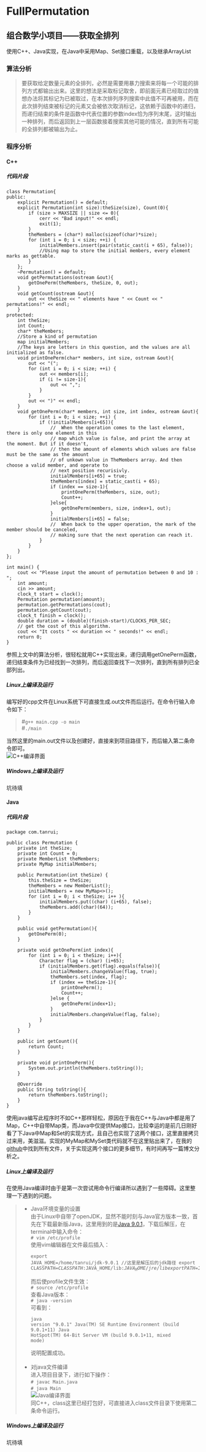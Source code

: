 # FullPermutation  
## 组合数学小项目——获取全排列
使用C++、Java实现，在Java中采用Map、Set接口重载，以及继承ArrayList
### 算法分析
> 要获取给定数量元素的全排列，必然是需要用暴力搜索来将每一个可能的排列方式都输出出来。这里的想法是采取标记取舍，即前面元素已经取过的值想办法将其标记为已被取过，在本次排列序列搜索中此值不可再被用，而在此次排列结束被标记的元素又会被依次取消标记，这依赖于函数中的递归，而递归结束的条件是函数中代表位置的参数index恰为序列末尾，这时输出一种排列，而后返回到上一层函数接着搜索其他可能的情况，直到所有可能的全排列都被输出为止。
### 程序分析
#### C++
##### 代码片段
 <pre><code>class Permutation{
public:
    explicit Permutation() = default;
    explicit Permutation(int size):theSize(size), Count(0){
        if (size > MAXSIZE || size <= 0){
            cerr << "Bad input!" << endl;
            exit(1);
        }
        theMembers = (char*) malloc(sizeof(char)*size);
        for (int i = 0; i < size; ++i) {
            initialMembers.insert(pair<char, bool>(static_cast<const char &>(i + 65), false));
            //Using map to store the initial members, every element marks as gettable.
        }
    };
    ~Permutation() = default;
    void getPermutations(ostream &out){
        getOnePerm(theMembers, theSize, 0, out);
    }
    void getCount(ostream &out){
        out << theSize << " elements have " << Count << " permutations!" << endl;
    }
protected:
    int theSize;
    int Count;
    char* theMembers;
    //Store a kind of permutation
    map<char, bool> initialMembers;
    //The keys are letters in this question, and the values are all initialized as false.
    void printOnePerm(char* members, int size, ostream &out){
        out << "(";
        for (int i = 0; i < size; ++i) {
            out << members[i];
            if (i != size-1){
                out << ",";
            }
        }
        out << ")" << endl;
    }
    void getOnePerm(char* members, int size, int index, ostream &out){
        for (int i = 0; i < size; ++i) {
            if (!initialMembers[i+65]){
                //  When the operation comes to the last element, there is only one element in this
                // map which value is false, and print the array at the moment. But if it doesn't, 
                // then the amount of elements which values are false must be the same as the amount
                // of unkown value in TheMembers array. And then choose a valid member, and operate to 
                // next position recurisivly. 
                initialMembers[i+65] = true;
                theMembers[index] = static_cast<char>(i + 65);
                if (index == size-1){
                    printOnePerm(theMembers, size, out);
                    Count++;
                }else{
                    getOnePerm(members, size, index+1, out);
                }
                initialMembers[i+65] = false;
                //  When back to the upper operation, the mark of the member should be canceled, 
                // making sure that the next operation can reach it.
            }
        }
    }
};

int main() {
    cout << "Please input the amount of permutation between 0 and 10 : ";
    int amount;
    cin >> amount;
    clock_t start = clock();
    Permutation permutation(amount);
    permutation.getPermutations(cout);
    permutation.getCount(cout);
    clock_t finish = clock();
    double duration = (double)(finish-start)/CLOCKS_PER_SEC;
    // get the cost of this algorithm.
    cout << "It costs " << duration << " seconds!" << endl;
    return 0;
}
</code></pre>

参照上文中的算法分析，很轻松就用C++实现出来，递归调用getOnePerm函数，递归结束条件为已经找到一次排列，而后返回查找下一次排列，直到所有排列已全部列出。
##### Linux上编译及运行
编写好的cpp文件在Linux系统下可直接生成.out文件而后运行。在命令行输入命令如下：
> #`g++ main.cpp -o main`<br/>
> #`./main`<br/>

当然这里的main.out文件以及创建好，直接来到项目路径下，而后输入第二条命令即可。<br/>
![C++编译界面]()
##### Windows上编译及运行
坑待填
#### Java
##### 代码片段
<pre><code>package com.tanrui;

public class Permutation {
    private int theSize;
    private int Count = 0;
    private MemberList theMembers;
    private MyMap<Character, Boolean> initialMembers;

    public Permutation(int theSize) {
        this.theSize = theSize;
        theMembers = new MemberList();
        initialMembers = new MyMap<>();
        for (int i = 0; i < theSize; i++ ){
            initialMembers.put((char) (i+65), false);
            theMembers.add((char)(64));
        }
    }

    public void getPermutation(){
        getOnePerm(0);
    }

    private void getOnePerm(int index){
        for (int i = 0; i < theSize; i++){
            Character flag = (char) (i+65);
            if (initialMembers.get(flag).equals(false)){
                initialMembers.changeValue(flag, true);
                theMembers.set(index, flag);
                if (index == theSize-1){
                    printOnePerm();
                    Count++;
                }else {
                    getOnePerm(index+1);
                }
                initialMembers.changeValue(flag, false);
            }
        }
    }

    public int getCount(){
        return Count;
    }

    private void printOnePerm(){
        System.out.println(theMembers.toString());
    }

    @Override
    public String toString(){
        return theMembers.toString();
    }
}
</code></pre>

使用java编写此程序时不如C++那样轻松，原因在于我在C++与Java中都是用了Map，C++中自带Map类，而Java中仅提供Map接口，比较幸运的是前几日刚好看了下Java中Map和Set的实现方式，且自己也实现了这两个接口，这里直接拷贝过来用，美滋滋。实现的MyMap和MySet类代码就不在这里贴出来了，在我的[github](https://github.com/RuiTan/FullPermutation/)中找到所有文件，关于实现这两个接口的更多细节，有时间再写一篇博文分析之。
##### Linux上编译及运行
在使用Java编译时由于是第一次尝试用命令行编译所以遇到了一些障碍。这里整理一下遇到的问题。

> - Java环境变量的设置<br/>由于Linux中自带了openJDK，显然不能时刻与Java官方版本一致，首先在下载最新版Java，这里用到的是[Java 9.0.1]()，下载后解压，在terminal中输入命令：<br/>` # vim /etc/profile `<br/>使用vim编辑器在文件最后插入：<br/><pre><code>export JAVA_HOME=/home/tanrui/jdk-9.0.1
//这里是解压后的jdk路径
export CLASSPATH=$CLASSPATH:$JAVA_HOME/lib:$JAVA_HOME/jre/lib
export PATH=$JAVA_HOME/bin:$JAVA_HOME/jre/bin:$PATH:$HOME/bin</code></pre>
而后使profile文件生效：<br/>` # source /etc/profile `<br/>查看Java版本：<br/>` # java -version `<br/>可看到：<pre><code>java version "9.0.1"
Java(TM) SE Runtime Environment (build 9.0.1+11)
Java HotSpot(TM) 64-Bit Server VM (build 9.0.1+11, mixed mode)</code></pre>说明配置成功。<br/><br/>
> - 对java文件编译<br/>进入项目目录下，进行如下操作：<br/>` # javac Main.java `<br/>` # java Main `<br/>![Java编译界面]()<br/>同C++，class这里已经打包好，可直接进入class文件目录下使用第二条命令运行。
##### Windows上编译及运行
坑待填

### 